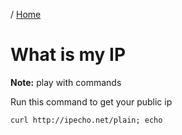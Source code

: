 / [Home](index.md)

# What is my IP

**Note:** play with commands



Run this command to get your public ip
```
curl http://ipecho.net/plain; echo
```




